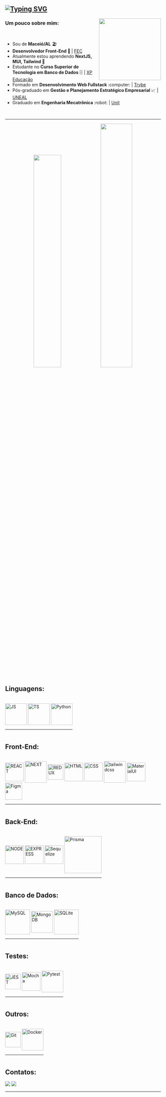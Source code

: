 ## [![Typing SVG](https://readme-typing-svg.demolab.com?font=Indie+Flower&size=40&pause=1000&color=00f&background=fff&vCenter=true&width=1200&height=60&lines=%F0%9F%91%8B+Olá,+Meu+nome+é+Luiz+Filipe,+Sou+Desenvolvedor+de+Software)](https://git.io/typing-svg)

<img align="right" width="200" src="https://media3.giphy.com/media/3oKIPnAiaMCws8nOsE/giphy.gif?cid=790b7611402939939b6a081028f0aa7fd39ede3f61ecd35b&rid=giphy.gif&ct=g"/>

### Um pouco sobre mim:


<br>
<div>
   <ul>
    <li>Sou de <strong>Maceió/AL</strong> 🏖️ 
	  <li><strong>Desenvolvedor Front-End 🏢  </strong> | <a href="https://somosfec.org.br/quem-somos/">FEC</a>
    <li>Atualmente estou aprendendo <strong> NextJS, MUI, Tailwind </strong> 🌱
    <li>Estudante no <strong> Curso Superior de Tecnologia em Banco de Dados</strong> 🗄️ | <a href="https://www.xpeducacao.com.br/?utm_source=google&utm_medium=cpc&utm_campaign=awareness_home_xpe&utm_term=29082022&utm_content=marcaxpe&gclid=Cj0KCQjw-fmZBhDtARIsAH6H8qhEMBIZzLxoSYn65MFUMYbEkcG63bIYj-YKTmCMCeX_ReR7LqpkmQ0aAhRUEALw_wcB">XP Educação</a>
    <li>Formado em <strong>Desenvolvimento Web Fullstack</strong> :computer: | <a href="https://www.betrybe.com/">Trybe</a>
    <li>Pós-graduado em <strong>Gestão e Planejamento Estratégico Empresarial</strong> 📈 | <a href="http://www.uneal.edu.br/">UNEAL</a>
    <li>Graduado em <strong>Engenharia Mecatrônica</strong> :robot: | <a href="https://www.unit.br/">Unit</a>
   </ul>
	
   <!-- <p>Clique 
      <a href="https://luizfilipelgs.github.io/Portfolio/#hs"           target="_blank">
         aqui
      </a>
      para ver meu porfólio web!
   </p>-->
	
</div>
<br>
<hr>

<div align="center">
  <img width=42% src="https://github-readme-stats.vercel.app/api/top-langs/?username=luizfilipelgs&layout=compact&langs_count=8&theme=github"/>
  <img width=45% src="http://github-profile-summary-cards.vercel.app/api/cards/productive-time?username=luizfilipelgs&theme=github&utcOffset=-3"/>
  
</div>

<br>
	
 <!-- <div>
	<h3 align="center">
		<img src="https://cdn-icons-png.flaticon.com/512/3062/3062533.png" width="50px" height="50px">
		 Minhas Soft Skills 
		<img src="https://blog.peoplefirstps.com/hubfs/226%20-%20Data.png" width="50px" height="50px">
	<h3>
	<h4 align="center">Pensamento analítico, Resiliência, Comunicação, Trabalho em Equipe, Adaptabilidade, Autoconhecimento. <h4>
</div> -->
<br>
  
## Linguagens:
<div align="left" style="display: inline-block">
  <br>
  <img align="center" alt="JS" width="70" src="https://cdn.jsdelivr.net/gh/devicons/devicon/icons/javascript/javascript-original.svg" />
  <img align="center" alt="TS" width="70" src="https://cdn.jsdelivr.net/gh/devicons/devicon/icons/typescript/typescript-original.svg" />
  <img align="center" alt="Python" width="70" src="https://cdn.jsdelivr.net/gh/devicons/devicon/icons/python/python-original.svg" />
  <hr>
</div>

## Front-End:
<div align="left" style="display: inline-block">
  <br>
 	<img align="center" alt="REACT" width="60" src="https://cdn.jsdelivr.net/gh/devicons/devicon/icons/react/react-original-wordmark.svg">
	<img align="center" alt="NEXT" width="70" src="https://cdn.jsdelivr.net/gh/devicons/devicon/icons/nextjs/nextjs-original-wordmark.svg">
	<img align="center" alt="REDUX" width="50" src="https://cdn.jsdelivr.net/gh/devicons/devicon/icons/redux/redux-original.svg">  
	<img align="center" alt="HTML" width="60" src="https://cdn.jsdelivr.net/gh/devicons/devicon/icons/html5/html5-original-wordmark.svg">  
	<img align="center" alt="CSS" width="60" src="https://cdn.jsdelivr.net/gh/devicons/devicon/icons/css3/css3-original-wordmark.svg">
	<img align="center" alt="tailwindcss" width="70" src="https://cdn.jsdelivr.net/gh/devicons/devicon/icons/tailwindcss/tailwindcss-plain.svg">
	<img align="center" alt="MaterialUI" width="60" src="https://cdn.jsdelivr.net/gh/devicons/devicon/icons/materialui/materialui-original.svg">
	<img align="center" alt="Figma" width="55" src="https://cdn.jsdelivr.net/gh/devicons/devicon/icons/figma/figma-original.svg"> 
  <hr>

</div>

## Back-End:
<div align="left" style="display: inline-block">
  <br>
 	<img align="center" alt="NODE" width="60" src="https://cdn.jsdelivr.net/gh/devicons/devicon/icons/nodejs/nodejs-original.svg" /> 
	<img align="center" alt="EXPRESS" width="60" src="https://cdn.jsdelivr.net/gh/devicons/devicon/icons/express/express-original.svg" /> 
	<img align="center" alt="Sequelize" width="60" src="https://cdn.jsdelivr.net/gh/devicons/devicon/icons/sequelize/sequelize-original.svg" />
	<img align="center" alt="Prisma" width="120" src="https://cdn.cookielaw.org/logos/028e799e-5bb4-4f89-9ce8-1718d42d344c/22c2e2c0-3df0-4958-8672-1194370ee230/542a9b3e-88eb-4f84-95fd-b19e01352169/Logo-Prisma.png" />
	
  <hr>
</div>

## Banco de Dados:
<div align="left" style="display: inline-block">
  <br>
 	<img align="center" alt="MySQL" width="80" src="https://cdn.jsdelivr.net/gh/devicons/devicon/icons/mysql/mysql-original-wordmark.svg" />   
	<img align="center" alt="MongoDB" width="70" src="https://cdn.jsdelivr.net/gh/devicons/devicon/icons/mongodb/mongodb-original-wordmark.svg" />
	<img align="center" alt="SQLite" width="80" src="https://cdn.jsdelivr.net/gh/devicons/devicon/icons/sqlite/sqlite-original-wordmark.svg" /> 
  <hr>
</div>

## Testes:
<div align="left" style="display: inline-block">
  <br>
 	<img align="center" alt="JEST" width="50" src="https://cdn.jsdelivr.net/gh/devicons/devicon/icons/jest/jest-plain.svg" />
	<img align="center" alt="Mocha" width="60" src="https://cdn.jsdelivr.net/gh/devicons/devicon/icons/mocha/mocha-plain.svg" />
	<img align="center" alt="Pytest" width="70" src="https://cdn.jsdelivr.net/gh/devicons/devicon/icons/pytest/pytest-original-wordmark.svg" />
  <hr>
</div>

## Outros:
<div align="left" style="display: inline-block">
  <br>
 	<img align="center" alt="Git" width="50" src="https://cdn.jsdelivr.net/gh/devicons/devicon/icons/git/git-original.svg">  
	<img align="center" alt="Docker" width="70" src="https://cdn.jsdelivr.net/gh/devicons/devicon/icons/docker/docker-original-wordmark.svg" />  
  <hr>
</div>

 ## Contatos:
 
<div align="left" style="display: inline-block"> 
  <a href="https://mail.google.com/mail/?view=cm&fs=1&to=luizfilipelgs@gmail.com"><img src="https://img.shields.io/badge/Gmail-D14836?style=for-the-badge&logo=gmail&logoColor=white"/></a>
  <a href="https://www.linkedin.com/in/luizfilipelgs/"><img src="https://img.shields.io/badge/LinkedIn-0077B5?style=for-the-badge&logo=linkedin&logoColor=white"/></a> 
</div>
   <hr>
 

 <!-- ![Snake animation](https://github.com/luizfilipelgs/luizfilipelgs/blob/output/github-contribution-grid-snake.svg)
 </p> -->
